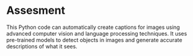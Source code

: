 # Assesment
This Python code can automatically create captions for images using advanced computer vision and language processing techniques. It uses pre-trained models to detect objects in images and generate accurate descriptions of what it sees.
